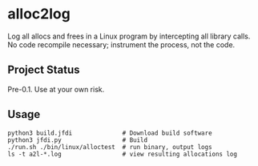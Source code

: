 # alloc2log #

Log all allocs and frees in a Linux program by intercepting all library calls.  No code recompile necessary; instrument the process, not the code. 

## Project Status ##

Pre-0.1.  Use at your own risk.

## Usage ##

    python3 build.jfdi              # Download build software
	python3 jfdi.py                 # Build
	./run.sh ./bin/linux/alloctest  # run binary, output logs
	ls -t a2l-*.log                 # view resulting allocations log
	

